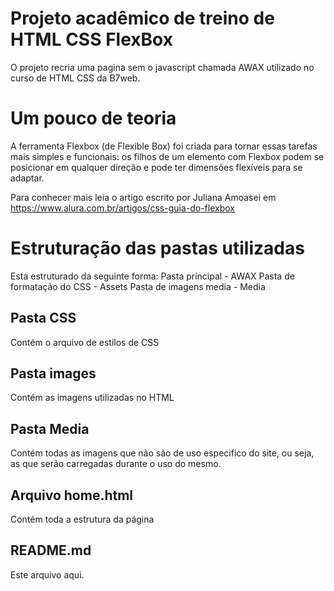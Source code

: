 # Projeto acadêmico de treino de HTML CSS FlexBox

O projeto recria uma pagina sem o javascript chamada AWAX utilizado no curso de HTML CSS da B7web.


# Um pouco de teoria

A ferramenta Flexbox (de Flexible Box) foi criada para tornar essas tarefas mais simples e funcionais: os filhos de um elemento com Flexbox podem se posicionar em qualquer direção e pode ter dimensões flexíveis para se adaptar.

Para conhecer mais leia o artigo escrito por Juliana Amoasei em https://www.alura.com.br/artigos/css-guia-do-flexbox


# Estruturação das pastas utilizadas

Esta estruturado da seguinte forma:
Pasta principal - AWAX
Pasta de formatação do CSS - Assets
Pasta de imagens media - Media

## Pasta CSS
Contém o arquivo de estilos de CSS 

## Pasta images
Contém as imagens utilizadas no HTML

## Pasta Media
Contém todas as imagens que não são de uso especifico do site, ou seja, as que serão carregadas durante o uso do mesmo.

## Arquivo home.html
Contém toda a estrutura da página

## README.md

Este arquivo aqui.